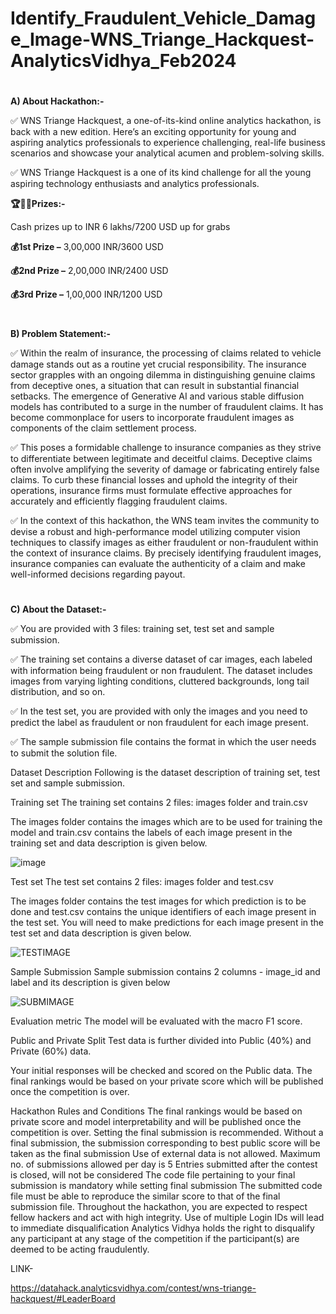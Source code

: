 # Identify_Fraudulent_Vehicle_Damage_Image-WNS_Triange_Hackquest-AnalyticsVidhya_Feb2024

#
**A) About Hackathon:-**

✅ WNS Triange Hackquest, a one-of-its-kind online analytics hackathon, is back with a new edition. Here’s an exciting opportunity for young and aspiring analytics professionals to experience challenging, real-life business scenarios and showcase your analytical acumen and problem-solving skills.

✅ WNS Triange Hackquest is a one of its kind challenge for all the young aspiring technology enthusiasts and analytics professionals. 

**🏆🏅🥇Prizes:-**

Cash prizes up to INR 6 lakhs/7200 USD up for grabs

**💰1st Prize –** 3,00,000 INR/3600 USD 

**💰2nd Prize –** 2,00,000 INR/2400 USD

**💰3rd Prize –** 1,00,000 INR/1200 USD

# 
**B) Problem Statement:-**

✅ Within the realm of insurance, the processing of claims related to vehicle damage stands out as a routine yet crucial responsibility. The insurance sector grapples with an ongoing dilemma in distinguishing genuine claims from deceptive ones, a situation that can result in substantial financial setbacks. The emergence of Generative AI and various stable diffusion models has contributed to a surge in the number of fraudulent claims. It has become commonplace for users to incorporate fraudulent images as components of the claim settlement process.

✅ This poses a formidable challenge to insurance companies as they strive to differentiate between legitimate and deceitful claims. Deceptive claims often involve amplifying the severity of damage or fabricating entirely false claims. To curb these financial losses and uphold the integrity of their operations, insurance firms must formulate effective approaches for accurately and efficiently flagging fraudulent claims.

✅ In the context of this hackathon, the WNS team invites the community to devise a robust and high-performance model utilizing computer vision techniques to classify images as either fraudulent or non-fraudulent within the context of insurance claims. By precisely identifying fraudulent images, insurance companies can evaluate the authenticity of a claim and make well-informed decisions regarding payout.

#
**C) About the Dataset:-**

✅ You are provided with 3 files: training set, test set and sample submission.

✅ The training set contains a diverse dataset of car images, each labeled with information being fraudulent or non fraudulent. The dataset includes images from varying lighting conditions, cluttered backgrounds, long tail distribution, and so on.

✅ In the test set, you are provided with only the images and you need to predict the label as fraudulent or non fraudulent for each image present.

✅ The sample submission file contains the format in which the user needs to submit the solution file.


Dataset Description
Following is the dataset description of training set, test set and sample submission.


Training set
The training set contains 2 files: images folder and train.csv

The images folder contains the images which are to be used for training the model and train.csv contains the labels of each image present in the training set and data description is given below.

![image](https://github.com/aniiketbarphe/Identify_Fraudulent_Vehicle_Damage_Image-WNS_Triange_Hackquest-AnalyticsVidhya_Feb2024/assets/84449238/713fe4f6-d259-44a6-b674-50985f92a0a9)

Test set
The test set contains 2 files: images folder and test.csv

The images folder contains the test images for which prediction is to be done and test.csv contains the unique identifiers of each image present in the test set. You will need to make predictions for each image present in the test set and data description is given below.

![TESTIMAGE](https://github.com/aniiketbarphe/Identify_Fraudulent_Vehicle_Damage_Image-WNS_Triange_Hackquest-AnalyticsVidhya_Feb2024/assets/84449238/848e9d96-92da-4bc3-bd03-1cac2785e030)

Sample Submission 
Sample submission contains 2 columns - image_id and label and its description is given below

![SUBMIMAGE](https://github.com/aniiketbarphe/Identify_Fraudulent_Vehicle_Damage_Image-WNS_Triange_Hackquest-AnalyticsVidhya_Feb2024/assets/84449238/c9a2f010-cd59-437b-af41-871c47688375)

Evaluation metric
The model will be evaluated with the macro F1 score.


Public and Private Split
Test data is further divided into Public (40%) and Private (60%) data.

Your initial responses will be checked and scored on the Public data. The final rankings would be based on your private score which will be published once the competition is over.

Hackathon Rules and Conditions
The final rankings would be based on private score and model interpretability and will be published once the competition is over.
Setting the final submission is recommended. Without a final submission, the submission corresponding to best public score will be taken as the final submission
Use of external data is not allowed.
Maximum no. of submissions allowed per day is 5
Entries submitted after the contest is closed, will not be considered
The code file pertaining to your final submission is mandatory while setting final submission
The submitted code file must be able to reproduce the similar score to that of the final submission file.
Throughout the hackathon, you are expected to respect fellow hackers and act with high integrity.
Use of multiple Login IDs will lead to immediate disqualification
Analytics Vidhya holds the right to disqualify any participant at any stage of the competition if the participant(s) are deemed to be acting fraudulently.

LINK-

https://datahack.analyticsvidhya.com/contest/wns-triange-hackquest/#LeaderBoard
